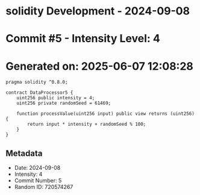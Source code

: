 ﻿# solidity Development - 2024-09-08
# Commit #5 - Intensity Level: 4
# Generated on: 2025-06-07 12:08:28
```solidity
pragma solidity ^0.8.0;

contract DataProcessor5 {
    uint256 public intensity = 4;
    uint256 private randomSeed = 61469;

    function processValue(uint256 input) public view returns (uint256) {
        return input * intensity + randomSeed % 100;
    }
}
```
## Metadata
- Date: 2024-09-08
- Intensity: 4
- Commit Number: 5
- Random ID: 720574267
